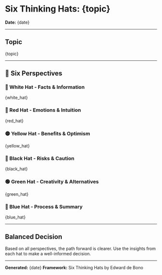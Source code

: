 # Six Thinking Hats: {topic}

**Date:** {date}

---

## Topic

{topic}

---

## 🎩 Six Perspectives

### 🤍 White Hat - Facts & Information

{white_hat}

### 🔴 Red Hat - Emotions & Intuition

{red_hat}

### 🟡 Yellow Hat - Benefits & Optimism

{yellow_hat}

### 🖤 Black Hat - Risks & Caution

{black_hat}

### 🟢 Green Hat - Creativity & Alternatives

{green_hat}

### 🔵 Blue Hat - Process & Summary

{blue_hat}

---

## Balanced Decision

Based on all perspectives, the path forward is clearer. Use the insights from
each hat to make a well-informed decision.

---

**Generated:** {date} **Framework:** Six Thinking Hats by Edward de Bono
